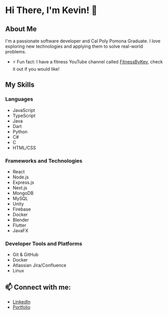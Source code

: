 # Hi There, I'm Kevin! 👋

## About Me

I'm a passionate software developer and Cal Poly Pomona Graduate. I love exploring new technologies and applying them to solve real-world problems.

- ⚡ Fun fact: I have a fitness YouTube channel called [FitnessByKev](https://www.youtube.com/@FitnessByKev), check it out if you would like!

## My Skills

### Languages
- JavaScript
- TypeScript
- Java
- Dart
- Python
- C#
- C
- HTML/CSS

### Frameworks and Technologies
- React
- Node.js
- Express.js
- Next.js
- MongoDB
- MySQL
- Unity
- Firebase
- Docker
- Blender
- Flutter
- JavaFX

### Developer Tools and Platforms
- Git & GitHub
- Docker
- Atlassian Jira/Confluence
- Linux

## 📫 Connect with me:
- [LinkedIn](https://www.linkedin.com/in/kevin-babakhani-640199214)
- [Portfolio](https://kevinlemon112.github.io/Kevin_Babakhani_Portfolio_Website/)
